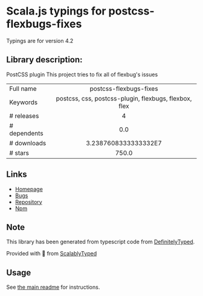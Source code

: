 
# Scala.js typings for postcss-flexbugs-fixes

Typings are for version 4.2

## Library description:
PostCSS plugin This project tries to fix all of flexbug's issues

|                    |                 |
| ------------------ | :-------------: |
| Full name          | postcss-flexbugs-fixes |
| Keywords           | postcss, css, postcss-plugin, flexbugs, flexbox, flex |
| # releases         | 4 |
| # dependents       | 0.0 |
| # downloads        | 3.2387608333333332E7 |
| # stars            | 750.0 |

## Links
- [Homepage](https://github.com/luisrudge/postcss-flexbugs-fixes#readme)
- [Bugs](https://github.com/luisrudge/postcss-flexbugs-fixes/issues)
- [Repository](https://github.com/luisrudge/postcss-flexbugs-fixes)
- [Npm](https://www.npmjs.com/package/postcss-flexbugs-fixes)
    


## Note
This library has been generated from typescript code from [DefinitelyTyped](https://definitelytyped.org).

Provided with :purple_heart: from [ScalablyTyped](https://github.com/oyvindberg/ScalablyTyped)

## Usage
See [the main readme](../../readme.md) for instructions.


